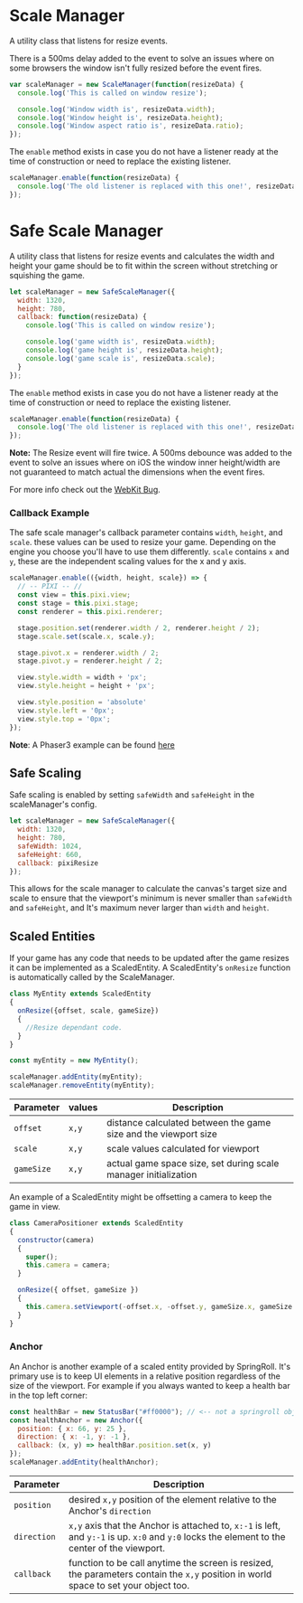 # Scale Manager
A utility class that listens for resize events.

There is a 500ms delay added to the event to solve an issues where on some browsers the window isn't fully resized before the event fires.

```javascript
var scaleManager = new ScaleManager(function(resizeData) {
  console.log('This is called on window resize');

  console.log('Window width is', resizeData.width);
  console.log('Window height is', resizeData.height);
  console.log('Window aspect ratio is', resizeData.ratio);
});
```

The `enable` method exists in case you do not have a listener ready at the time of construction or need to replace the
existing listener.

```javascript
scaleManager.enable(function(resizeData) {
  console.log('The old listener is replaced with this one!', resizeData);
});
```

# Safe Scale Manager
A utility class that listens for resize events and calculates the width and height your game should be to fit within the screen without stretching or squishing the game. 

```javascript
let scaleManager = new SafeScaleManager({
  width: 1320,
  height: 780,
  callback: function(resizeData) {
    console.log('This is called on window resize');

    console.log('game width is', resizeData.width);
    console.log('game height is', resizeData.height);
    console.log('game scale is', resizeData.scale);
  }
});
```

The `enable` method exists in case you do not have a listener ready at the time of construction or need to replace the existing listener. 

```javascript
scaleManager.enable(function(resizeData) {
  console.log('The old listener is replaced with this one!', resizeData);
});
```

**Note:** The Resize event will fire twice. A 500ms debounce was added to the event to solve an issues where on iOS the window inner height/width are not guaranteed to match actual the dimensions when the event fires.

For more info check out the [WebKit Bug](https://bugs.webkit.org/show_bug.cgi?id=170595).


### Callback Example

The safe scale manager's callback parameter contains `width`, `height`, and `scale`. these values can be used to resize your game. Depending on the engine you choose you'll have to use them differently. `scale` contains `x` and `y`, these are the independent scaling values for the x and y axis.

```javascript
scaleManager.enable(({width, height, scale}) => {
  // -- PIXI -- //
  const view = this.pixi.view;
  const stage = this.pixi.stage;
  const renderer = this.pixi.renderer;

  stage.position.set(renderer.width / 2, renderer.height / 2);
  stage.scale.set(scale.x, scale.y);

  stage.pivot.x = renderer.width / 2;
  stage.pivot.y = renderer.height / 2;

  view.style.width = width + 'px';
  view.style.height = height + 'px';

  view.style.position = 'absolute'
  view.style.left = '0px';
  view.style.top = '0px'; 
});
```

**Note**: A Phaser3 example can be found [here](https://github.com/SpringRoll/Springroll-Seed/tree/templates/phaser3)

## Safe Scaling
Safe scaling is enabled by setting `safeWidth` and `safeHeight` in the scaleManager's config. 

```javascript
let scaleManager = new SafeScaleManager({
  width: 1320,
  height: 780,
  safeWidth: 1024,
  safeHeight: 660,
  callback: pixiResize
});
```

This allows for the scale manager to calculate the canvas's target size and scale to ensure that the viewport's minimum is never smaller than `safeWidth` and `safeHeight`, and It's maximum never larger than `width` and `height`.

## Scaled Entities

If your game has any code that needs to be updated after the game resizes it can be implemented as a ScaledEntity. A ScaledEntity's `onResize` function is automatically called by the ScaleManager.

```javascript
class MyEntity extends ScaledEntity
{
  onResize({offset, scale, gameSize})
  {
    //Resize dependant code.
  }
}

const myEntity = new MyEntity();

scaleManager.addEntity(myEntity);
scaleManager.removeEntity(myEntity);

```

| Parameter | values | Description |
|---|---|---|
|`offset`| `x,y` | distance calculated between the game size and the viewport size |
|`scale`| `x,y ` | scale values calculated for viewport |
|`gameSize`| `x,y` | actual game space size, set during scale manager initialization |

An example of a ScaledEntity might be offsetting a camera to keep the game in view.

```javascript
class CameraPositioner extends ScaledEntity
{
  constructor(camera)
  {
    super();
    this.camera = camera;
  }

  onResize({ offset, gameSize })
  {
    this.camera.setViewport(-offset.x, -offset.y, gameSize.x, gameSize.y);
  }
}
```

### Anchor

An Anchor is another example of a scaled entity provided by SpringRoll. It's primary use is to keep UI elements in a relative position regardless of the size of the viewport. For example if you always wanted to keep a health bar in the top left corner:

```javascript
const healthBar = new StatusBar("#ff0000"); // <-- not a springroll object.
const healthAnchor = new Anchor({
  position: { x: 66, y: 25 }, 
  direction: { x: -1, y: -1 }, 
  callback: (x, y) => healthBar.position.set(x, y)
});
scaleManager.addEntity(healthAnchor);
```

| Parameter | Description |
|---|---|
|`position`| desired `x,y` position of the element relative to the Anchor's `direction` |
|`direction`| `x,y` axis that the Anchor is attached to, `x:-1` is left, and `y:-1` is up. `x:0` and `y:0` locks the element to the center of the viewport. |
|`callback`| function to be call anytime the screen is resized, the parameters contain the `x,y` position in world space to set your object too. |
